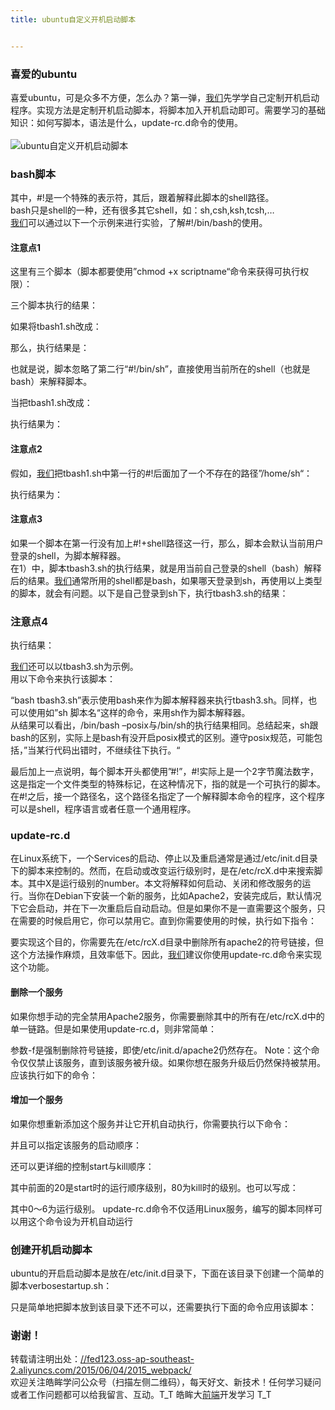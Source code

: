 ```yaml
---
title: ubuntu自定义开机启动脚本


---
```

  


### [][1]喜爱的ubuntu

喜爱ubuntu，可是众多不方便，怎么办？第一弹，[我们](https://www.w3cdoc.com)先学学自己定制开机启动程序。实现方法是定制开机启动脚本，将脚本加入开机启动即可。需要学习的基础知识：如何写脚本，语法是什么，update-rc.d命令的使用。  
<a></a>  
![ubuntu自定义开机启动脚本][2]

### [][3]bash脚本

其中，#!是一个特殊的表示符，其后，跟着解释此脚本的shell路径。  
bash只是shell的一种，还有很多其它shell，如：sh,csh,ksh,tcsh,…  
[我们](https://www.w3cdoc.com)可以通过以下一个示例来进行实验，了解#!/bin/bash的使用。

#### [][4]注意点1

这里有三个脚本（脚本都要使用”chmod +x scriptname“命令来获得可执行权限）：

三个脚本执行的结果：

如果将tbash1.sh改成：

那么，执行结果是：

也就是说，脚本忽略了第二行“#!/bin/sh”，直接使用当前所在的shell（也就是bash）来解释脚本。

当把tbash1.sh改成：

执行结果为：

#### [][5]注意点2

假如，[我们](https://www.w3cdoc.com)把tbash1.sh中第一行的#!后面加了一个不存在的路径”/home/sh“：

执行结果为：

#### [][6]注意点3

如果一个脚本在第一行没有加上#!+shell路径这一行，那么，脚本会默认当前用户登录的shell，为脚本解释器。  
在1）中，脚本tbash3.sh的执行结果，就是用当前自己登录的shell（bash）解释后的结果。[我们](https://www.w3cdoc.com)通常所用的shell都是bash，如果哪天登录到sh，再使用以上类型的脚本，就会有问题。以下是自己登录到sh下，执行tbash3.sh的结果：

### [][7]注意点4

执行结果：

[我们](https://www.w3cdoc.com)还可以以tbash3.sh为示例。  
用以下命令来执行该脚本：

“bash tbash3.sh”表示使用bash来作为脚本解释器来执行tbash3.sh。同样，也可以使用如”sh 脚本名“这样的命令，来用sh作为脚本解释器。  
从结果可以看出，/bin/bash –posix与/bin/sh的执行结果相同。总结起来，sh跟bash的区别，实际上是bash有没开启posix模式的区别。遵守posix规范，可能包括，”当某行代码出错时，不继续往下执行。“

最后加上一点说明，每个脚本开头都使用”#!”，#!实际上是一个2字节魔法数字，这是指定一个文件类型的特殊标记，在这种情况下，指的就是一个可执行的脚本。在#!之后，接一个路径名，这个路径名指定了一个解释脚本命令的程序，这个程序可以是shell，程序语言或者任意一个通用程序。

### [][8]update-rc.d

在Linux系统下，一个Services的启动、停止以及重启通常是通过/etc/init.d目录下的脚本来控制的。然而，在启动或改变运行级别时，是在/etc/rcX.d中来搜索脚本。其中X是运行级别的number。本文将解释如何启动、关闭和修改服务的运行。当你在Debian下安装一个新的服务，比如Apache2，安装完成后，默认情况下它会启动，并在下一次重启后自动启动。但是如果你不是一直需要这个服务，只在需要的时候启用它，你可以禁用它。直到你需要使用的时候，执行如下指令：

要实现这个目的，你需要先在/etc/rcX.d目录中删除所有apache2的符号链接，但这个方法操作麻烦，且效率低下。因此，[我们](https://www.w3cdoc.com)建议你使用update-rc.d命令来实现这个功能。

#### [][9]删除一个服务

如果你想手动的完全禁用Apache2服务，你需要删除其中的所有在/etc/rcX.d中的单一链路。但是如果使用update-rc.d，则非常简单：

参数-f是强制删除符号链接，即使/etc/init.d/apache2仍然存在。 Note：这个命令仅仅禁止该服务，直到该服务被升级。如果你想在服务升级后仍然保持被禁用。应该执行如下的命令：

#### [][10]增加一个服务

如果你想重新添加这个服务并让它开机自动执行，你需要执行以下命令：

并且可以指定该服务的启动顺序：

还可以更详细的控制start与kill顺序：

其中前面的20是start时的运行顺序级别，80为kill时的级别。也可以写成：

其中0～6为运行级别。 update-rc.d命令不仅适用Linux服务，编写的脚本同样可以用这个命令设为开机自动运行

### [][11]创建开机启动脚本

ubuntu的开启启动脚本是放在/etc/init.d目录下，下面在该目录下创建一个简单的脚本verbosestartup.sh：

只是简单地把脚本放到该目录下还不可以，还需要执行下面的命令应用该脚本：

### [][12]谢谢！

转载请注明出处：<a href="//fed123.oss-ap-southeast-2.aliyuncs.com/2015/06/04/2015_webpack/" target="_blank" rel="external">//fed123.oss-ap-southeast-2.aliyuncs.com/2015/06/04/2015_webpack/</a>  
欢迎关注皓眸学问公众号（扫描左侧二维码），每天好文、新技术！任何学习疑问或者工作问题都可以给我留言、互动。T\_T 皓眸大[前端](https://www.w3cdoc.com)开发学习 T\_T

 [1]: //fed123.oss-ap-southeast-2.aliyuncs.com/2015/08/15/2015_ubuntu1/#喜爱的ubuntu "喜爱的ubuntu"
 [2]: //fed123.oss-ap-southeast-2.aliyuncs.com/wp-content/uploads/2017/08/ubuntu.jpg
 [3]: //fed123.oss-ap-southeast-2.aliyuncs.com/2015/08/15/2015_ubuntu1/#bash脚本 "bash脚本"
 [4]: //fed123.oss-ap-southeast-2.aliyuncs.com/2015/08/15/2015_ubuntu1/#注意点1 "注意点1"
 [5]: //fed123.oss-ap-southeast-2.aliyuncs.com/2015/08/15/2015_ubuntu1/#注意点2 "注意点2"
 [6]: //fed123.oss-ap-southeast-2.aliyuncs.com/2015/08/15/2015_ubuntu1/#注意点3 "注意点3"
 [7]: //fed123.oss-ap-southeast-2.aliyuncs.com/2015/08/15/2015_ubuntu1/#注意点4 "注意点4"
 [8]: //fed123.oss-ap-southeast-2.aliyuncs.com/2015/08/15/2015_ubuntu1/#update-rc-d "update-rc.d"
 [9]: //fed123.oss-ap-southeast-2.aliyuncs.com/2015/08/15/2015_ubuntu1/#删除一个服务 "删除一个服务"
 [10]: //fed123.oss-ap-southeast-2.aliyuncs.com/2015/08/15/2015_ubuntu1/#增加一个服务 "增加一个服务"
 [11]: //fed123.oss-ap-southeast-2.aliyuncs.com/2015/08/15/2015_ubuntu1/#创建开机启动脚本 "创建开机启动脚本"
 [12]: //fed123.oss-ap-southeast-2.aliyuncs.com/2015/08/15/2015_ubuntu1/#谢谢！ "谢谢！"
